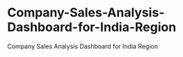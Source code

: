 # Company-Sales-Analysis-Dashboard-for-India-Region
Company Sales Analysis Dashboard for India Region
